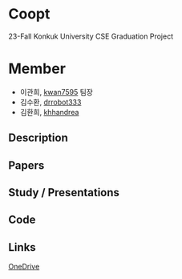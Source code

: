 # Coopt
23-Fall Konkuk University CSE Graduation Project


# Member
- 이관희, [kwan7595](https://github.com/kwan7595) 팀장
- 김수환, [drrobot333](https://github.com/drrobot333)
- 김환희, [khhandrea](https://github.com/khhandrea)

## Description

## Papers


## Study / Presentations
 
## Code

## Links
[OneDrive](https://konkukackr-my.sharepoint.com/:f:/r/personal/kwan7595_konkuk_ac_kr/Documents/kwan/2023-2/%EC%A1%B8%EC%97%85%ED%94%84%EB%A1%9C%EC%A0%9D%ED%8A%B81?csf=1&web=1&e=dO1QsE)
